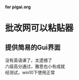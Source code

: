 #### for pigai.org 
# 批改网可以粘贴器 <br>
## 提供简易的Gui界面 <br>
没有英语课了，太遗憾了 <br>
六级高分通过，雅思也小有成就 <br>
经测试，win10下使用正常 <br>
